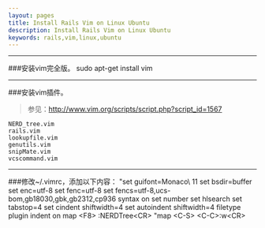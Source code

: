 ```yaml
---
layout: pages
title: Install Rails Vim on Linux Ubuntu
description: Install Rails Vim on Linux Ubuntu
keywords: rails,vim,linux,ubuntu
---
```

___
###安装vim完全版。
    sudo apt-get install vim

___
###安装vim插件。
>参见：http://www.vim.org/scripts/script.php?script_id=1567

    NERD_tree.vim
    rails.vim
    lookupfile.vim
    genutils.vim
    snipMate.vim
    vcscommand.vim
___
###修改~/.vimrc，添加以下内容：
    "set guifont=Monaco\ 11
    set bsdir=buffer
    set enc=utf-8
    set fenc=utf-8
    set fencs=utf-8,ucs-bom,gb18030,gbk,gb2312,cp936
    syntax on
    set number
    set hlsearch
    set tabstop=4
    set cindent shiftwidth=4
    set autoindent shiftwidth=4
    filetype plugin indent on
    map &lt;F8&gt; :NERDTree&lt;CR&gt;
    "map &lt;C-S&gt; &lt;C-C&gt;:w&lt;CR&gt;

